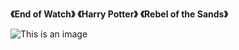 **《End of Watch》**
**《Harry Potter》**
**《Rebel of the Sands》**


![This is an image](https://myoctocat.com/assets/images/base-octocat.svg)
